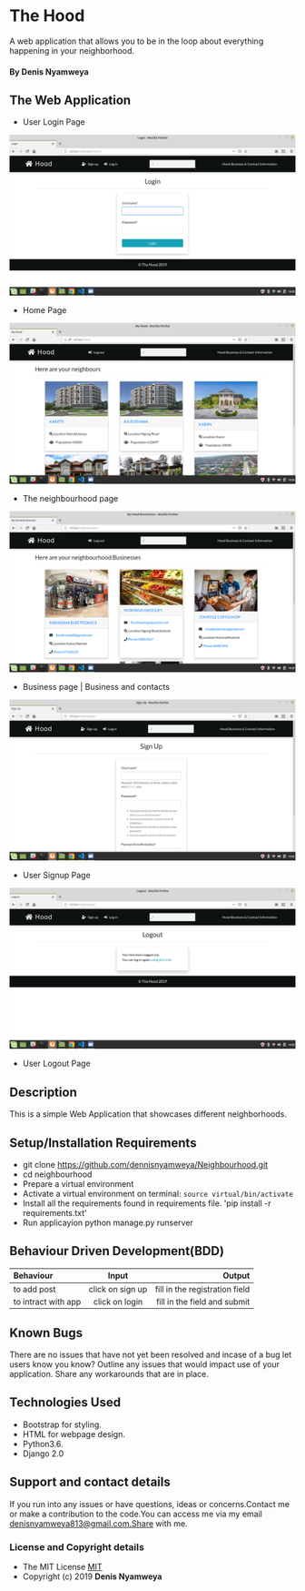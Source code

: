 # The Hood

 A web application that allows you to be in the loop about everything happening in your neighborhood.

#### By **Denis Nyamweya**

## The Web Application 

* User Login Page

![User Login](static/images/1.png)

* Home Page

![Home Page](static/images/3.png)

* The neighbourhood page

![Business In The Hood](static/images/4.png)

* Business page | Business and contacts

![User Sign Up](static/images/2.png)

* User Signup Page

![User Logout](static/images/5.png)

* User Logout Page

## Description
This is a simple Web Application that showcases different neighborhoods.

## Setup/Installation Requirements
* git clone https://github.com/dennisnyamweya/Neighbourhood.git
* cd  neighbourhood
* Prepare a virtual environment
* Activate a virtual environment on terminal: `source virtual/bin/activate`
* Install all the requirements found in requirements file. 'pip install -r requirements.txt'
* Run applicayion python manage.py runserver
## Behaviour Driven Development(BDD)

| Behaviour | Input | Output |
| :---------------- | :---------------: | ------------------: |
| to add post | click on sign up |  fill in the registration field |
| to intract with app | click on login | fill in the field  and submit |
## Known Bugs
There are no issues that have not yet been resolved and incase of a bug  let users know you know? Outline any issues that would impact use of your application. Share any workarounds that are in place. 

## Technologies Used
* Bootstrap for styling.
* HTML for webpage design.
* Python3.6.
* Django 2.0

## Support and contact details
 If you run into any issues or have questions, ideas or concerns.Contact me or make a contribution to the code.You can access me via my email denisnyamweya813@gmail.com.Share with me.
### License and Copyright details
* The MIT License [MIT](LICENSE)
* Copyright (c) 2019 **Denis Nyamweya**